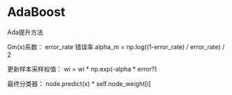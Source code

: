 # AdaBoost
Ada提升方法

Gm(x)系数：
error_rate 错误率
alpha_m = np.log((1-error_rate) / error_rate) / 2

更新样本采样权值：
wi = wi * np.exp(-alpha * error?)

最终分类器：
node.predict(x) * self.node_weight[i]